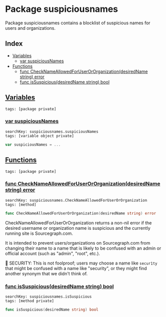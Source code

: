 # Package suspiciousnames

Package suspiciousnames contains a blocklist of suspicious names for users and organizations. 

## Index

* [Variables](#var)
    * [var suspiciousNames](#suspiciousNames)
* [Functions](#func)
    * [func CheckNameAllowedForUserOrOrganization(desiredName string) error](#CheckNameAllowedForUserOrOrganization)
    * [func isSuspicious(desiredName string) bool](#isSuspicious)


## <a id="var" href="#var">Variables</a>

```
tags: [package private]
```

### <a id="suspiciousNames" href="#suspiciousNames">var suspiciousNames</a>

```
searchKey: suspiciousnames.suspiciousNames
tags: [variable object private]
```

```Go
var suspiciousNames = ...
```

## <a id="func" href="#func">Functions</a>

```
tags: [package private]
```

### <a id="CheckNameAllowedForUserOrOrganization" href="#CheckNameAllowedForUserOrOrganization">func CheckNameAllowedForUserOrOrganization(desiredName string) error</a>

```
searchKey: suspiciousnames.CheckNameAllowedForUserOrOrganization
tags: [method]
```

```Go
func CheckNameAllowedForUserOrOrganization(desiredName string) error
```

CheckNameAllowedForUserOrOrganization returns a non-nil error if the desired username or organization name is suspicious and the currently running site is Sourcegraph.com. 

It is intended to prevent users/organizations on Sourcegraph.com from changing their name to a name that is likely to be confused with an admin or official account (such as "admin", "root", etc.). 

🚨 SECURITY: This is not foolproof; users may choose a name like `secur1ty` that might be confused with a name like "security", or they might find another synonym that we didn't think of. 

### <a id="isSuspicious" href="#isSuspicious">func isSuspicious(desiredName string) bool</a>

```
searchKey: suspiciousnames.isSuspicious
tags: [method private]
```

```Go
func isSuspicious(desiredName string) bool
```

